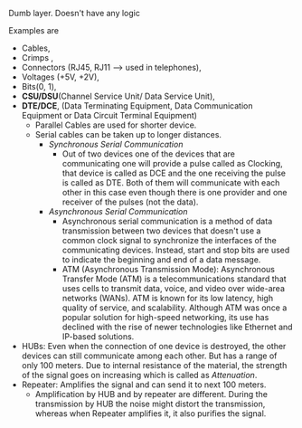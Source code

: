 Dumb layer. Doesn't have any logic

Examples are 
- Cables, 
- Crimps , 
- Connectors (RJ45, RJ11 --> used in telephones), 
- Voltages (+5V, +2V), 
- Bits(0, 1), 
- **CSU/DSU**(Channel Service Unit/ Data Service Unit), 
- **DTE/DCE**, (Data Terminating Equipment, Data Communication Equipment or Data Circuit Terminal Equipment)
	- Parallel Cables are used for shorter device.
	- Serial cables can be taken up to longer distances.
		- *Synchronous Serial Communication*
			- Out of two devices one of the devices that are communicating one will provide a pulse called as Clocking, that device is called as DCE and the one receiving the pulse is called as DTE. Both of them will communicate with each other in this case even though there is one provider and one receiver of the pulses (not the data).
		- *Asynchronous Serial Communication*
			- Asynchronous serial communication is a method of data transmission between two devices that doesn't use a common clock signal to synchronize the interfaces of the communicating devices. Instead, start and stop bits are used to indicate the beginning and end of a data message.
			- ATM (Asynchronous Transmission Mode): Asynchronous Transfer Mode (ATM) is a telecommunications standard that uses cells to transmit data, voice, and video over wide-area networks (WANs). ATM is known for its low latency, high quality of service, and scalability. Although ATM was once a popular solution for high-speed networking, its use has declined with the rise of newer technologies like Ethernet and IP-based solutions.
- HUBs: Even when the connection of one device is destroyed, the other devices can still communicate among each other. But has a range of only 100 meters. Due to internal resistance of the material, the strength of the signal goes on increasing which is called as *Attenuation*.
- Repeater: Amplifies the signal and can send it to next 100 meters.
	- Amplification by HUB and by repeater are different. During the transmission by HUB the noise might distort the transmission, whereas when Repeater amplifies it, it also purifies the signal.